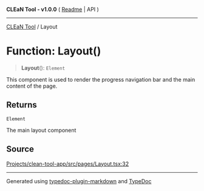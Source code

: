 **CLEaN Tool - v1.0.0** ( [Readme](../README.md) \| API )

***

[CLEaN Tool](../exports.md) / Layout

# Function: Layout()

> **Layout**(): `Element`

This component is used to render the progress navigation bar and the main content of the page.

## Returns

`Element`

The main layout component

## Source

[Projects/clean-tool-app/src/pages/Layout.tsx:32](https://github.com/yuckyh/clean-tool-app/)

***

Generated using [typedoc-plugin-markdown](https://www.npmjs.com/package/typedoc-plugin-markdown) and [TypeDoc](https://typedoc.org/)
